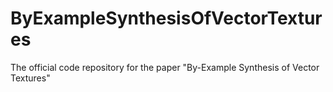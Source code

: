 # ByExampleSynthesisOfVectorTextures
The official code repository for the paper "By-Example Synthesis of Vector Textures" 
